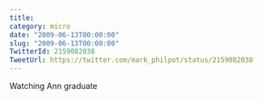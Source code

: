 ```yaml
---
title: 
category: micro
date: "2009-06-13T00:00:00"
slug: "2009-06-13T00:00:00"
TwitterId: 2159082038
TweetUrl: https://twitter.com/mark_philpot/status/2159082038
---
```


Watching Ann graduate
